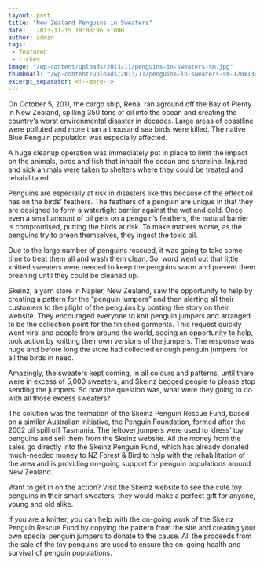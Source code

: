 ```yaml
---
layout: post
title: "New Zealand Penguins in Sweaters"
date:   2013-11-15 18:08:06 +1000
author: admin
tags: 
 - featured
 - ticker
image: "/wp-content/uploads/2013/11/penguins-in-sweaters-sm.jpg"
thumbnail: "/wp-content/uploads/2013/11/penguins-in-sweaters-sm-120x134.jpg"
excerpt_separator: <!--more-->
---
```

  <p>On October 5, 2011, the cargo ship, Rena, ran aground off the Bay of Plenty in New
  Zealand, spilling 350 tons of oil into the ocean and creating the country&rsquo;s worst
  environmental disaster in decades. Large areas<!--more--> of coastline were polluted and more than
  a thousand sea birds were killed. The native Blue Penguin population was especially
  affected.</p>

  <p>A huge cleanup operation was immediately put in place to limit the impact on the
  animals, birds and fish that inhabit the ocean and shoreline. Injured and sick animals
  were taken to shelters where they could be treated and rehabilitated.</p>

  <p>Penguins are especially at risk in disasters like this because of the effect oil has
  on the birds&rsquo; feathers. The feathers of a penguin are unique in that they are
  designed to form a watertight barrier against the wet and cold. Once even a small
  amount of oil gets on a penguin&rsquo;s feathers, the natural barrier is compromised,
  putting the birds at risk. To make matters worse, as the penguins try to preen
  themselves, they ingest the toxic oil.</p>

  <p>Due to the large number of penguins rescued, it was going to take some time to treat
  them all and wash them clean. So, word went out that little knitted sweaters were
  needed to keep the penguins warm and prevent them preening until they could be cleaned
  up.</p>

  <p>Skeinz, a yarn store in Napier, New Zealand, saw the opportunity to help by creating
  a pattern for the &ldquo;penguin jumpers&rdquo; and then alerting all their customers
  to the plight of the penguins by posting the story on their website. They encouraged
  everyone to knit penguin jumpers and arranged to be the collection point for the
  finished garments. This request quickly went viral and people from around the world,
  seeing an opportunity to help, took action by knitting their own versions of the
  jumpers. The response was huge and before long the store had collected enough penguin
  jumpers for all the birds in need.</p>

  <p>Amazingly, the sweaters kept coming, in all colours and patterns, until there were
  in excess of 5,000 sweaters, and Skeinz begged people to please stop sending the
  jumpers. So now the question was, what were they going to do with all those excess
  sweaters?</p>

  <p>The solution was the formation of the Skeinz Penguin Rescue Fund, based on a similar
  Australian initiative, the Penguin Foundation, formed after the 2002 oil spill off
  Tasmania. The leftover jumpers were used to &lsquo;dress&rsquo; toy penguins and sell
  them from the Skeinz website. All the money from the sales go directly into the Skeinz
  Penguin Fund, which has already donated much-needed money to NZ Forest &amp; Bird to
  help with the rehabilitation of the area and is providing on-going support for penguin
  populations around New Zealand.</p>

  <p>Want to get in on the action? Visit the Skeinz website to see the cute toy penguins
  in their smart sweaters; they would make a perfect gift for anyone, young and old
  alike.</p>

  <p>If you are a knitter, you can help with the on-going work of the Skeinz Penguin
  Rescue Fund by copying the pattern from the site and creating your own special penguin
  jumpers to donate to the cause. All the proceeds from the sale of the toy penguins are
  used to ensure the on-going health and survival of penguin populations.</p>
